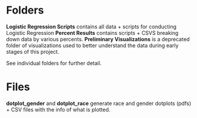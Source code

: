 # Folders
**Logistic Regression Scripts** contains all data + scripts for conducting Logistic Regression
**Percent Results** contains scripts + CSVS breaking down data by various percents.
**Preliminary Visualizations** is a deprecated folder of visualizations used to better understand the data during early stages of this project.

See individual folders for further detail.

# Files
**dotplot_gender** and **dotplot_race** generate race and gender dotplots (pdfs) + CSV files with the info of what is plotted.


